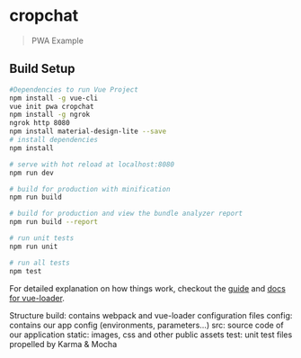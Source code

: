 # cropchat

> PWA Example

## Build Setup

``` bash
#Dependencies to run Vue Project
npm install -g vue-cli
vue init pwa cropchat
npm install -g ngrok
ngrok http 8080
npm install material-design-lite --save
# install dependencies
npm install

# serve with hot reload at localhost:8080
npm run dev

# build for production with minification
npm run build

# build for production and view the bundle analyzer report
npm run build --report

# run unit tests
npm run unit

# run all tests
npm test

```

For detailed explanation on how things work, checkout the [guide](http://vuejs-templates.github.io/webpack/) and [docs for vue-loader](http://vuejs.github.io/vue-loader).

Structure
build: contains webpack and vue-loader configuration files
config: contains our app config (environments, parameters…)
src: source code of our application
static: images, css and other public assets
test: unit test files propelled by Karma & Mocha
